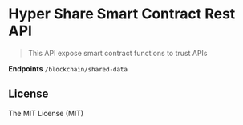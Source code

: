 # Hyper Share Smart Contract Rest API

> This API expose smart contract functions to trust APIs

**Endpoints**
`/blockchain/shared-data`

## License

The MIT License (MIT)